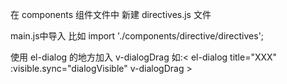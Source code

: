 在 components 组件文件中 新建 directives.js 文件

main.js中导入  比如  import './components/directive/directives';  

使用 el-dialog 的地方加入 v-dialogDrag 如:< el-dialog  title="XXX" :visible.sync="dialogVisible" v-dialogDrag >  </el-dialog >
